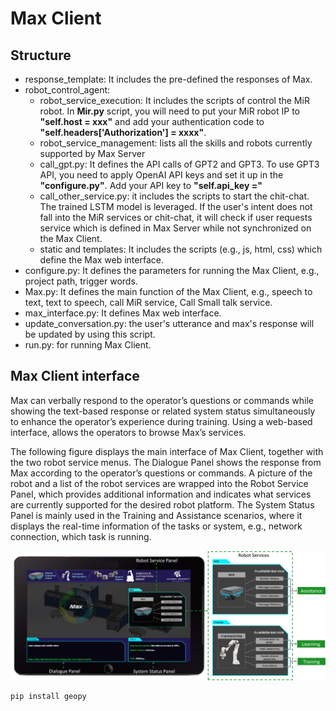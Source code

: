 # Max Client

## Structure
- response_template: It includes the pre-defined the responses of Max.
- robot_control_agent:
  - robot_service_execution: It includes the scripts of control the MiR robot. 
    In **Mir.py** script, you will need to put your MiR robot IP to **"self.host = xxx"** and add your 
    authentication code to **"self.headers['Authorization'] = xxxx"**. 
  - robot_service_management: lists all the skills and robots currently supported by Max Server
  - call_gpt.py: It defines the API calls of GPT2 and GPT3. To use GPT3 API, you need to
    apply OpenAI API keys and set it up in the **"configure.py"**. Add your API key to
    **"self.api_key ="**
  - call_other_service.py: it includes the scripts to start the chit-chat. The trained LSTM model is 
    leveraged. If the user's intent does not fall into the MiR services or chit-chat, it will check if
    user requests service which is defined in Max Server while not synchronized on the Max Client.
  - static and templates: It includes the scripts (e.g., js, html, css) which define the Max web interface.
- configure.py: It defines the parameters for running the Max Client, e.g., project path, trigger words.
- Max.py: It defines the main function of the Max Client, e.g., speech to text, text to speech, call MiR service, Call Small talk service.
- max_interface.py: It defines Max web interface. 
- update_conversation.py: the user's utterance and max's response will be updated by using this script.
- run.py: for running Max Client.

## Max Client interface
Max can verbally respond to the operator’s questions or commands while showing the 
text-based response or related system status simultaneously to enhance
the operator’s experience during training. Using a web-based interface, 
allows the operators to browse Max’s services.

The following figure displays the main interface of Max Client, together with the two 
robot service menus. The Dialogue Panel shows the response from Max according to
the operator’s questions or commands. A picture of the robot and a
list of the robot services are wrapped into the Robot Service
Panel, which provides additional information and indicates
what services are currently supported for the desired robot
platform. The System Status Panel is mainly used in the
Training and Assistance scenarios, where it displays the
real-time information of the tasks or system, e.g., network
connection, which task is running.

<img src="https://github.com/lcroy/Jetson_nano/blob/main/Image/Application_Interface.png" width="800" />

```
pip install geopy
```